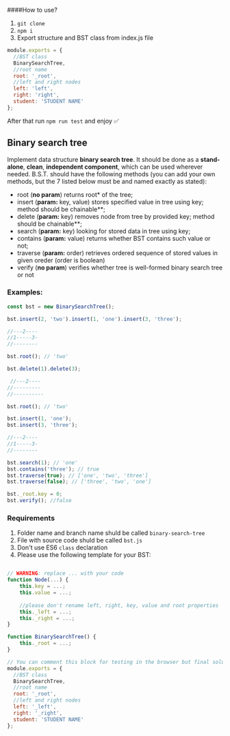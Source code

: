 ####How to use?

1. ```git clone```
2. ```npm i```
3. Export structure and BST class from index.js file

```javascript
module.exports = {
  //BST class
  BinarySearchTree,
  //root name
  root: '_root',
  //left and right nodes
  left: 'left',
  right: 'right',
  student: 'STUDENT NAME'
};
```
After that run  ```npm run test``` and enjoy :white_check_mark:

## Binary search tree
Implement data structure **binary search tree**. It should be done as a **stand-alone**, **clean**, **independent component**, which can be used wherever needed. B.S.T. should have the following methods (you can add your own methods, but the 7 listed below must be and named exactly as stated):
* root     (**no param**)          returns root* of the tree;
* insert   (**param:** key, value) stores specified value in tree using key; method should be chainable**;
* delete   (**param:** key)        removes node from tree by provided key; method should be chainable**;
* search   (**param:** key)        looking for stored data in tree using key;
* contains (**param:** value)      returns whether BST contains such value or not;
* traverse (**param:** order)      retrieves ordered sequence of stored values in given oreder (order is boolean)   
* verify   (**no param**)          verifies whether tree is well-formed binary search tree or not

### Examples:
```js
const bst = new BinarySearchTree();

bst.insert(2, 'two').insert(1, 'one').insert(3, 'three');

//---2----
//1-----3-
//--------

bst.root(); // 'two'

bst.delete(1).delete(3);

 //---2----
//---------
//----------

bst.root(); // 'two'

bst.insert(1, 'one');
bst.insert(3, 'three');

//---2----
//1-----3-
//--------

bst.search(1); // 'one'
bst.contains('three'); // true
bst.traverse(true); // ['one', 'two', 'three']
bst.traverse(false); // ['three', 'two', 'one']

bst._root.key = 0;
bst.verify(); //false

``` 

### Requirements

1. Folder name and branch name shuld be called `binary-search-tree`
2. File with source code shuld be called `bst.js`
3. Don't use ES6 `class` declaration
2. Please use the following template for your BST: 
```js

// WARNING: replace ... with your code
function Node(...) {
    this.key = ...;
    this.value = ...;
    
    //please don't rename left, right, key, value and root properties
    this._left = ...;
    this._right = ...;
}

function BinarySearchTree() {
    this._root = ...;
}

// You can comment this block for testing in the browser but final solution MUST contains this module.exports code
module.exports = {
  //BST class
  BinarySearchTree,
  //root name
  root: '_root',
  //left and right nodes
  left: '_left',
  right: '_right',
  student: 'STUDENT NAME'
};

```

